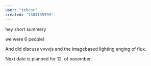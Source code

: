 ```yaml
---
user: "tekcor"
created: "1383135999"
---
```


hey short summery

we were 6 people!

And did discuss vvvvjs and the imagebased lighting enging of flux.

Next date is planned for 12. of november.


